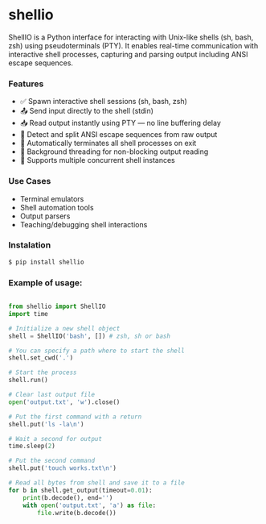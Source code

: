 # shellio

ShellIO is a Python interface for interacting with Unix-like shells (sh, bash, zsh) using pseudoterminals (PTY). It enables real-time communication with interactive shell processes, capturing and parsing output including ANSI escape sequences.

### Features
- ✅ Spawn interactive shell sessions (sh, bash, zsh)
- 📤 Send input directly to the shell (stdin)
- 📥 Read output instantly using PTY — no line buffering delay
- 🧩 Detect and split ANSI escape sequences from raw output
- 🧼 Automatically terminates all shell processes on exit
- 🧵 Background threading for non-blocking output reading
- 🔀 Supports multiple concurrent shell instances

### Use Cases
- Terminal emulators
- Shell automation tools
- Output parsers
- Teaching/debugging shell interactions

### Instalation

```bash
$ pip install shellio
```

### Example of usage:

```py

from shellio import ShellIO
import time

# Initialize a new shell object
shell = ShellIO('bash', []) # zsh, sh or bash

# You can specify a path where to start the shell
shell.set_cwd('.')

# Start the process
shell.run()

# Clear last output file
open('output.txt', 'w').close()

# Put the first command with a return
shell.put('ls -la\n')

# Wait a second for output
time.sleep(2)

# Put the second command
shell.put('touch works.txt\n')

# Read all bytes from shell and save it to a file
for b in shell.get_output(timeout=0.01):
    print(b.decode(), end='')
    with open('output.txt', 'a') as file:
        file.write(b.decode())
            
```

